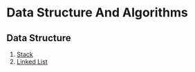 # Data Structure And Algorithms

## Data Structure
1. [Stack](./stacks/)
2. [Linked List](./linked-list/)
